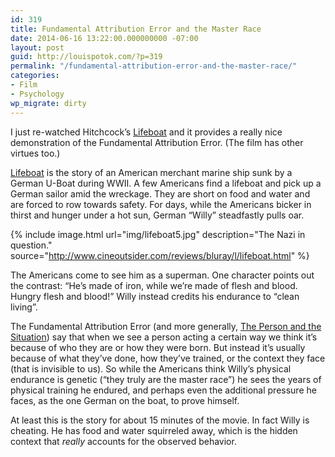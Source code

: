 ```yaml
---
id: 319
title: Fundamental Attribution Error and the Master Race
date: 2014-06-16 13:22:00.000000000 -07:00
layout: post
guid: http://louispotok.com/?p=319
permalink: "/fundamental-attribution-error-and-the-master-race/"
categories:
- Film
- Psychology
wp_migrate: dirty
---
```

I just re-watched Hitchcock&#8217;s [Lifeboat](http://www.amazon.com/gp/product/B000UL087O/ref=as_li_tl?ie=UTF8&camp=1789&creative=390957&creativeASIN=B000UL087O&linkCode=as2&tag=capilactio-20) and it provides a really nice demonstration of the Fundamental Attribution Error. (The film has other virtues too.)

[Lifeboat](http://www.amazon.com/gp/product/B000UL087O/ref=as_li_tl?ie=UTF8&camp=1789&creative=390957&creativeASIN=B000UL087O&linkCode=as2&tag=capilactio-20) is the story of an American merchant marine ship sunk by a German U-Boat during WWII. A few Americans find a lifeboat and pick up a German sailor amid the wreckage. They are short on food and water and are forced to row towards safety. For days, while the Americans bicker in thirst and hunger under a hot sun, German &#8220;Willy&#8221; steadfastly pulls oar.

 
{% include image.html url="img/lifeboat5.jpg" description="The Nazi in question." source="http://www.cineoutsider.com/reviews/bluray/l/lifeboat.html" %}

The Americans come to see him as a superman. One character points out the contrast: &#8220;He&#8217;s made of iron, while we&#8217;re made of flesh and blood. Hungry flesh and blood!&#8221; Willy instead credits his endurance to &#8220;clean living&#8221;.

The Fundamental Attribution Error (and more generally, [The Person and the Situation](http://www.amazon.com/gp/product/1905177445/ref=as_li_tl?ie=UTF8&camp=1789&creative=390957&creativeASIN=1905177445&linkCode=as2&tag=capilactio-20)) say that when we see a person acting a certain way we think it&#8217;s because of who they are or how they were born. But instead it&#8217;s usually because of what they&#8217;ve done, how they&#8217;ve trained, or the context they face (that is invisible to us). So while the Americans think Willy&#8217;s physical endurance is genetic (&#8220;they truly are the master race&#8221;) he sees the years of physical training he endured, and perhaps even the additional pressure he faces, as the one German on the boat, to prove himself.

At least this is the story for about 15 minutes of the movie. In fact Willy is cheating. He has food and water squirreled away, which is the hidden context that _really_ accounts for the observed behavior.
